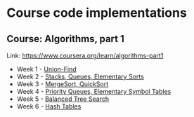 # Course code implementations

## Course: Algorithms, part 1

Link: https://www.coursera.org/learn/algorithms-part1

* Week 1 - [Union-Find](./week-1)
* Week 2 - [Stacks, Queues, Elementary Sorts](./week-2)
* Week 3 - [MergeSort, QuickSort](./week-3)
* Week 4 - [Priority Queues, Elementary Symbol Tables](./week-4)
* Week 5 - [Balanced Tree Search](./week-5)
* Week 6 - [Hash Tables](./week-6)